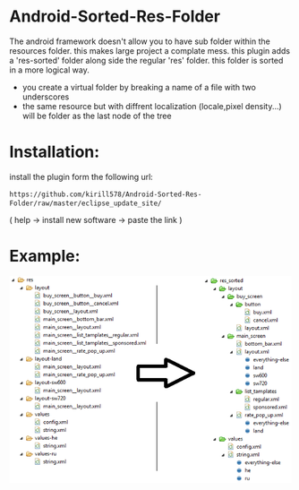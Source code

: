 Android-Sorted-Res-Folder
=========================

The android framework doesn't allow you to have sub folder within the resources folder. this makes large project a complate mess.
this plugin adds a 'res-sorted' folder along side the regular 'res' folder. this folder is sorted in a more logical way.

* you create a virtual folder by breaking a name of a file with two underscores
* the same resource but with diffrent localization (locale,pixel density...) will be folder as the last node of the tree

Installation:
=========================

install the plugin form the following url:

    https://github.com/kirill578/Android-Sorted-Res-Folder/raw/master/eclipse_update_site/
    
( help -> install new software -> paste the link )

Example:
=========================

![example](demo.png)

